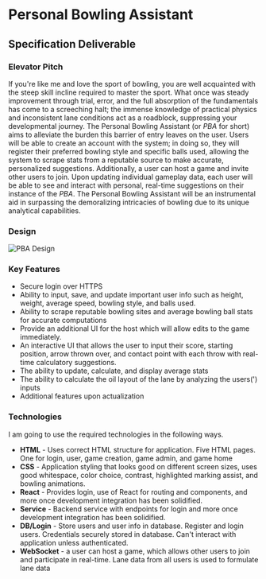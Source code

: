 # Personal Bowling Assistant
## Specification Deliverable
### Elevator Pitch
If you're like me and love the sport of bowling, you are well acquainted with the steep skill incline required to master the sport. What once was steady improvement through trial, error, and the full absorption of the fundamentals has come to a screeching halt; the immense knowledge of practical physics and inconsistent lane conditions act as a roadblock, suppressing your developmental journey. The Personal Bowling Assistant (or *PBA* for short) aims to alleviate the burden this barrier of entry leaves on the user. Users will be able to create an account with the system; in doing so, they will register their preferred bowling style and specific balls used, allowing the system to scrape stats from a reputable source to make accurate, personalized suggestions. Additionally, a user can host a game and invite other users to join. Upon updating individual gameplay data, each user will be able to see and interact with personal, real-time suggestions on their instance of the *PBA*. The Personal Bowling Assistant will be an instrumental aid in surpassing the demoralizing intricacies of bowling due to its unique analytical capabilities.
### Design
![*PBA* Design](https://github.com/user-attachments/assets/4f155638-69a1-42ad-bcc4-fab7e90cd5d2)
### Key Features
+ Secure login over HTTPS
+ Ability to input, save, and update important user info such as height, weight, average speed, bowling style, and balls used.
+ Ability to scrape reputable bowling sites and average bowling ball stats for accurate computations
+ Provide an additional UI for the host which will allow edits to the game immediately.
+ An interactive UI that allows the user to input their score, starting position, arrow thrown over, and contact point with each throw with real-time calculatory suggestions.
+ The ability to update, calculate, and display average stats
+ The ability to calculate the oil layout of the lane by analyzing the users(') inputs
+ Additional features upon actualization
### Technologies
I am going to use the required technologies in the following ways.
+ **HTML** - Uses correct HTML structure for application. Five HTML pages. One for login, user, game creation, game admin, and game home
+ **CSS** - Application styling that looks good on different screen sizes, uses good whitespace, color choice, contrast, highlighted marking assist, and bowling animations.
+ **React** - Provides login, use of React for routing and components, and more once development integration has been solidified.
+ **Service** - Backend service with endpoints for login and more once development integration has been solidified.
+ **DB/Login** - Store users and user info in database. Register and login users. Credentials securely stored in database. Can't interact with application unless authenticated.
+ **WebSocket** - a user can host a game, which allows other users to join and participate in real-time. Lane data from all users is used to formulate lane data
